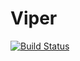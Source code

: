 # Viper
[![Build Status](https://travis-ci.org/Auvipev/Viper.svg?branch=master)](https://travis-ci.org/Auvipev/Viper)

